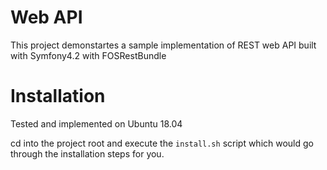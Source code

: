 # Web API
This project demonstartes a sample implementation of REST web API built with Symfony4.2 with FOSRestBundle

# Installation
Tested and implemented on Ubuntu 18.04

cd into the project root and execute the `install.sh` script which would go through the installation steps for you.
